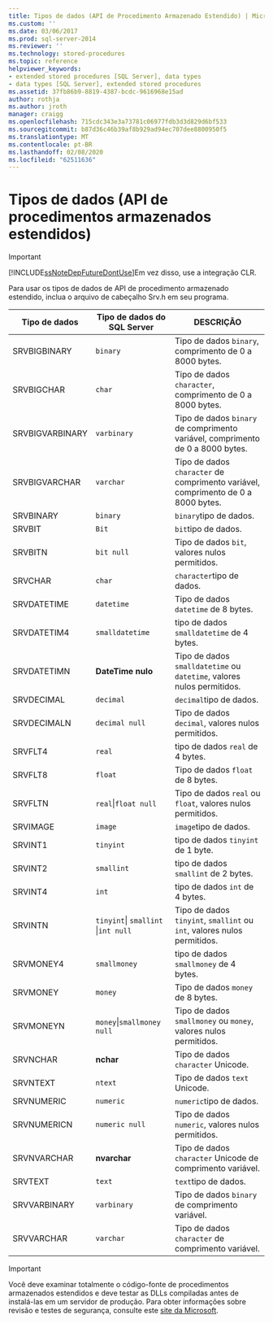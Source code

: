 ```yaml
---
title: Tipos de dados (API de Procedimento Armazenado Estendido) | Microsoft Docs
ms.custom: ''
ms.date: 03/06/2017
ms.prod: sql-server-2014
ms.reviewer: ''
ms.technology: stored-procedures
ms.topic: reference
helpviewer_keywords:
- extended stored procedures [SQL Server], data types
- data types [SQL Server], extended stored procedures
ms.assetid: 37fb86b9-8819-4387-bcdc-9616968e15ad
author: rothja
ms.author: jroth
manager: craigg
ms.openlocfilehash: 715cdc343e3a73781c06977fdb3d3d829d6bf533
ms.sourcegitcommit: b87d36c46b39af8b929ad94ec707dee8800950f5
ms.translationtype: MT
ms.contentlocale: pt-BR
ms.lasthandoff: 02/08/2020
ms.locfileid: "62511636"
---
```

# <a name="data-types-extended-stored-procedure-api"></a>Tipos de dados (API de procedimentos armazenados estendidos)
    
> [!IMPORTANT]  
>  [!INCLUDE[ssNoteDepFutureDontUse](../../includes/ssnotedepfuturedontuse-md.md)]Em vez disso, use a integração CLR.  
  
 Para usar os tipos de dados de API de procedimento armazenado estendido, inclua o arquivo de cabeçalho Srv.h em seu programa.  
  
|Tipo de dados|Tipo de dados do SQL Server|DESCRIÇÃO|  
|---------------|--------------------------|-----------------|  
|SRVBIGBINARY|`binary`|Tipo de dados `binary`, comprimento de 0 a 8000 bytes.|  
|SRVBIGCHAR|`char`|Tipo de dados `character`, comprimento de 0 a 8000 bytes.|  
|SRVBIGVARBINARY|`varbinary`|Tipo de dados `binary` de comprimento variável, comprimento de 0 a 8000 bytes.|  
|SRVBIGVARCHAR|`varchar`|Tipo de dados `character` de comprimento variável, comprimento de 0 a 8000 bytes.|  
|SRVBINARY|`binary`|`binary`tipo de dados.|  
|SRVBIT|`Bit`|`bit`tipo de dados.|  
|SRVBITN|`bit null`|Tipo de dados `bit`, valores nulos permitidos.|  
|SRVCHAR|`char`|`character`tipo de dados.|  
|SRVDATETIME|`datetime`|Tipo de dados `datetime` de 8 bytes.|  
|SRVDATETIM4|`smalldatetime`|tipo de dados `smalldatetime` de 4 bytes.|  
|SRVDATETIMN|**DateTime nulo**|Tipo de dados `smalldatetime` ou `datetime`, valores nulos permitidos.|  
|SRVDECIMAL|`decimal`|`decimal`tipo de dados.|  
|SRVDECIMALN|`decimal null`|Tipo de dados `decimal`, valores nulos permitidos.|  
|SRVFLT4|`real`|tipo de dados `real` de 4 bytes.|  
|SRVFLT8|`float`|Tipo de dados `float` de 8 bytes.|  
|SRVFLTN|`real`&#124;`float null`|Tipo de dados `real` ou `float`, valores nulos permitidos.|  
|SRVIMAGE|`image`|`image`tipo de dados.|  
|SRVINT1|`tinyint`|tipo de dados `tinyint` de 1 byte.|  
|SRVINT2|`smallint`|tipo de dados `smallint` de 2 bytes.|  
|SRVINT4|`int`|tipo de dados `int` de 4 bytes.|  
|SRVINTN|`tinyint`&#124; `smallint` &#124;`int null`|Tipo de dados `tinyint`, `smallint` ou `int`, valores nulos permitidos.|  
|SRVMONEY4|`smallmoney`|tipo de dados `smallmoney` de 4 bytes.|  
|SRVMONEY|`money`|Tipo de dados `money` de 8 bytes.|  
|SRVMONEYN|`money`&#124;`smallmoney null`|Tipo de dados `smallmoney` ou `money`, valores nulos permitidos.|  
|SRVNCHAR|**nchar**|Tipo de dados `character` Unicode.|  
|SRVNTEXT|`ntext`|Tipo de dados `text` Unicode.|  
|SRVNUMERIC|`numeric`|`numeric`tipo de dados.|  
|SRVNUMERICN|`numeric null`|Tipo de dados `numeric`, valores nulos permitidos.|  
|SRVNVARCHAR|**nvarchar**|Tipo de dados `character` Unicode de comprimento variável.|  
|SRVTEXT|`text`|`text`tipo de dados.|  
|SRVVARBINARY|`varbinary`|Tipo de dados `binary` de comprimento variável.|  
|SRVVARCHAR|`varchar`|Tipo de dados `character` de comprimento variável.|  
  
> [!IMPORTANT]  
>  Você deve examinar totalmente o código-fonte de procedimentos armazenados estendidos e deve testar as DLLs compiladas antes de instalá-las em um servidor de produção. Para obter informações sobre revisão e testes de segurança, consulte este [site da Microsoft](https://go.microsoft.com/fwlink/?LinkID=54761&amp;clcid=0x409https://msdn.microsoft.com/security/).  
  
  
